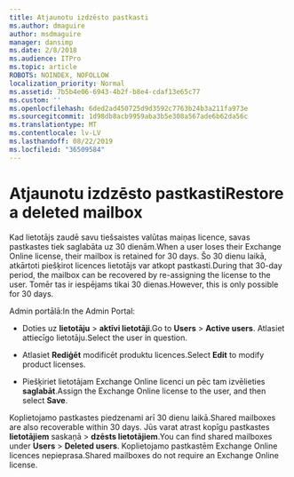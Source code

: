 ```yaml
---
title: Atjaunotu izdzēsto pastkasti
ms.author: dmaguire
author: msdmaguire
manager: dansimp
ms.date: 2/8/2018
ms.audience: ITPro
ms.topic: article
ROBOTS: NOINDEX, NOFOLLOW
localization_priority: Normal
ms.assetid: 7b5b4e06-6943-4b2f-b8e4-cdaf13e65c77
ms.custom: ''
ms.openlocfilehash: 6ded2ad450725d9d3592c7763b24b3a211fa973e
ms.sourcegitcommit: 1d98db8acb9959aba3b5e308a567ade6b62da56c
ms.translationtype: MT
ms.contentlocale: lv-LV
ms.lasthandoff: 08/22/2019
ms.locfileid: "36509584"
---
```

# <a name="restore-a-deleted-mailbox"></a><span data-ttu-id="62187-102">Atjaunotu izdzēsto pastkasti</span><span class="sxs-lookup"><span data-stu-id="62187-102">Restore a deleted mailbox</span></span>

<span data-ttu-id="62187-103">Kad lietotājs zaudē savu tiešsaistes valūtas maiņas licence, savas pastkastes tiek saglabāta uz 30 dienām.</span><span class="sxs-lookup"><span data-stu-id="62187-103">When a user loses their Exchange Online license, their mailbox is retained for 30 days.</span></span> <span data-ttu-id="62187-104">Šo 30 dienu laikā, atkārtoti piešķirot licences lietotājs var atkopt pastkasti.</span><span class="sxs-lookup"><span data-stu-id="62187-104">During that 30-day period, the mailbox can be recovered by re-assigning the license to the user.</span></span> <span data-ttu-id="62187-105">Tomēr tas ir iespējams tikai 30 dienas.</span><span class="sxs-lookup"><span data-stu-id="62187-105">However, this is only possible for 30 days.</span></span>
  
<span data-ttu-id="62187-106">Admin portālā:</span><span class="sxs-lookup"><span data-stu-id="62187-106">In the Admin Portal:</span></span>
  
- <span data-ttu-id="62187-107">Doties uz **lietotāju** \> **aktīvi lietotāji**.</span><span class="sxs-lookup"><span data-stu-id="62187-107">Go to **Users** \> **Active users**.</span></span> <span data-ttu-id="62187-108">Atlasiet attiecīgo lietotāju.</span><span class="sxs-lookup"><span data-stu-id="62187-108">Select the user in question.</span></span>

- <span data-ttu-id="62187-109">Atlasiet **Rediģēt** modificēt produktu licences.</span><span class="sxs-lookup"><span data-stu-id="62187-109">Select **Edit** to modify product licenses.</span></span>

- <span data-ttu-id="62187-110">Piešķiriet lietotājam Exchange Online licenci un pēc tam izvēlieties **saglabāt**.</span><span class="sxs-lookup"><span data-stu-id="62187-110">Assign the Exchange Online license to the user, and then select **Save**.</span></span>

<span data-ttu-id="62187-111">Koplietojamo pastkastes piedzenami arī 30 dienu laikā.</span><span class="sxs-lookup"><span data-stu-id="62187-111">Shared mailboxes are also recoverable within 30 days.</span></span> <span data-ttu-id="62187-112">Jūs varat atrast kopīgu pastkastes **lietotājiem** saskaņā \> **dzēsts lietotājiem**.</span><span class="sxs-lookup"><span data-stu-id="62187-112">You can find shared mailboxes under **Users** \> **Deleted users**.</span></span> <span data-ttu-id="62187-113">Koplietojamo pastkastēm Exchange Online licences nepieprasa.</span><span class="sxs-lookup"><span data-stu-id="62187-113">Shared mailboxes do not require an Exchange Online license.</span></span>
  